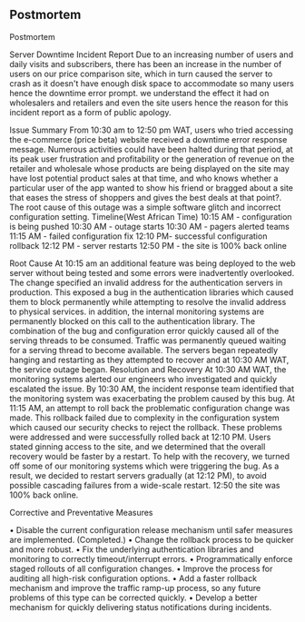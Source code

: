 ## Postmortem

Postmortem 




Server Downtime Incident Report
Due to an increasing number of users and daily visits and subscribers, there has been an increase in the number of users on our price comparison site, which in turn caused the server to crash as it doesn't have enough disk space to accommodate so many users  hence the downtime error prompt. we understand the effect it had on wholesalers and retailers and even the site users hence the reason for this incident report as a form of public apology.




Issue Summary
From 10:30 am to 12:50 pm WAT, users who tried accessing the e-commerce (price beta) website received a downtime error response message. Numerous activities could have been halted during that period, at its peak user frustration and profitability or the generation of revenue on the retailer and wholesale whose products are being displayed on the site may have lost potential product sales at that time, and who knows whether a particular user of the app wanted to show his friend or bragged about a site that eases the stress of shoppers and gives the best deals at that point?.  The root cause of this outage was a simple software glitch and incorrect configuration setting.
Timeline(West African Time)
10:15 AM - configuration is being pushed 
10:30 AM - outage starts 
10:30 AM - pagers alerted teams 
11:15 AM  - failed configuration fix
12:10  PM- successful configuration rollback
12:12  PM - server restarts 
12:50 PM  - the site is 100% back online 

Root Cause
At 10:15 am an additional feature was being deployed to the web server without being tested and some errors were inadvertently overlooked. The change specified an invalid address for the authentication servers in production. This exposed a bug in the authentication libraries which caused them to block permanently while attempting to resolve the invalid address to physical services. in addition, the internal monitoring systems are permanently blocked on this call to the authentication library. The combination of the bug and configuration error quickly caused all of the serving threads to be consumed. Traffic was permanently queued waiting for a serving thread to become available. The servers began repeatedly hanging and restarting as they attempted to recover and at 10:30 AM WAT, the service outage began.
Resolution and Recovery
At 10:30 AM WAT, the monitoring systems alerted our engineers who investigated and quickly escalated the issue. By 10:30 AM, the incident response team identified that the monitoring system was exacerbating the problem caused by this bug.
At 11:15 AM, an attempt to roll back the problematic configuration change was made. This rollback failed due to complexity in the configuration system which caused our security checks to reject the rollback. These problems were addressed and were successfully rolled back at 12:10  PM.
Users stated ginning access to the site, and we determined that the overall recovery would be faster by a restart. To help with the recovery, we turned off some of our monitoring systems which were triggering the bug. As a result, we decided to restart servers gradually (at 12:12  PM), to avoid possible cascading failures from a wide-scale restart. 12:50 the site was 100% back online.

Corrective and Preventative Measures







• Disable the current configuration release mechanism until safer measures are implemented. (Completed.)
• Change the rollback process to be quicker and more robust.
• Fix the underlying authentication libraries and monitoring to correctly timeout/interrupt errors.
• Programmatically enforce staged rollouts of all configuration changes.
• Improve the process for auditing all high-risk configuration options.
• Add a faster rollback mechanism and improve the traffic ramp-up process, so any future problems of this type can be corrected quickly.
• Develop a better mechanism for quickly delivering status notifications during incidents.




